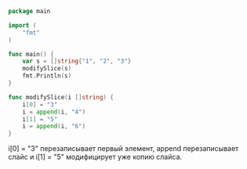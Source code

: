 ```go
package main

import (
	"fmt"
)

func main() {
	var s = []string{"1", "2", "3"}
	modifySlice(s)
	fmt.Println(s)
}

func modifySlice(i []string) {
	i[0] = "3"
	i = append(i, "4")
	i[1] = "5"
	i = append(i, "6")
}
```

i[0] = "3" перезаписывает первый элемент, append перезаписывает слайс и i[1] = "5" модифицирует уже копию слайса.